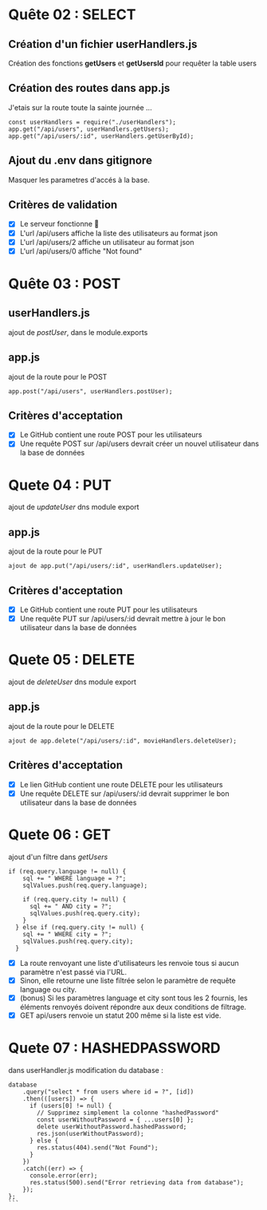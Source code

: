 # Quête 02 : SELECT

## Création d'un fichier userHandlers.js

Création des fonctions **getUsers** et **getUsersId** pour requêter la table users

## Création des routes dans app.js

J'etais sur la route toute la sainte journée ...

```
const userHandlers = require("./userHandlers");
app.get("/api/users", userHandlers.getUsers);
app.get("/api/users/:id", userHandlers.getUserById);
```

## Ajout du .env dans gitignore

Masquer les parametres d'accés à la base.

## Critères de validation

- [x] Le serveur fonctionne :tada:
- [x] L'url /api/users affiche la liste des utilisateurs au format json
- [x] L'url /api/users/2 affiche un utilisateur au format json
- [x] L'url /api/users/0 affiche "Not found"

# Quête 03 : POST

## userHandlers.js

ajout de _postUser_, dans le module.exports

## app.js

ajout de la route pour le POST

```
app.post("/api/users", userHandlers.postUser);
```

## Critères d'acceptation

- [x] Le GitHub contient une route POST pour les utilisateurs
- [x] Une requête POST sur /api/users devrait créer un nouvel utilisateur dans la base de données

# Quete 04 : PUT

ajout de _updateUser_ dns module export

## app.js

ajout de la route pour le PUT

```
ajout de app.put("/api/users/:id", userHandlers.updateUser);
```

## Critères d'acceptation

- [x] Le GitHub contient une route PUT pour les utilisateurs
- [x] Une requête PUT sur /api/users/:id devrait mettre à jour le bon utilisateur dans la base de données

# Quete 05 : DELETE

ajout de _deleteUser_ dns module export

## app.js

ajout de la route pour le DELETE

```
ajout de app.delete("/api/users/:id", movieHandlers.deleteUser);
```

## Critères d'acceptation

- [x] Le lien GitHub contient une route DELETE pour les utilisateurs
- [x] Une requête DELETE sur /api/users/:id devrait supprimer le bon utilisateur dans la base de données

# Quete 06 : GET

ajout d'un filtre dans _getUsers_

```
if (req.query.language != null) {
    sql += " WHERE language = ?";
    sqlValues.push(req.query.language);

    if (req.query.city != null) {
      sql += " AND city = ?";
      sqlValues.push(req.query.city);
    }
  } else if (req.query.city != null) {
    sql += " WHERE city = ?";
    sqlValues.push(req.query.city);
  }
```

- [x] La route renvoyant une liste d'utilisateurs les renvoie tous si aucun paramètre n'est passé via l'URL.
- [x] Sinon, elle retourne une liste filtrée selon le paramètre de requête language ou city.
- [x] (bonus) Si les paramètres language et city sont tous les 2 fournis, les éléments renvoyés doivent répondre aux deux conditions de filtrage.
- [x] GET api/users renvoie un statut 200 même si la liste est vide.

# Quete 07 : HASHEDPASSWORD

dans userHandler.js modification du database :

````
database
    .query("select * from users where id = ?", [id])
    .then(([users]) => {
      if (users[0] != null) {
        // Supprimez simplement la colonne "hashedPassword"
        const userWithoutPassword = { ...users[0] };
        delete userWithoutPassword.hashedPassword;
        res.json(userWithoutPassword);
      } else {
        res.status(404).send("Not Found");
      }
    })
    .catch((err) => {
      console.error(err);
      res.status(500).send("Error retrieving data from database");
    });
};
```